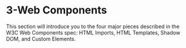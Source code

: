 3-Web Components
======

This section will introduce you to the four major pieces described in the W3C Web Components spec: HTML Imports, HTML Templates, Shadow DOM, and Custom Elements.
